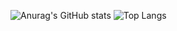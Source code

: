 ![Anurag's GitHub stats](https://github-readme-stats.vercel.app/api?username=wdjcodes&show_icons=true&theme=transparent)
![Top Langs](https://github-readme-stats.vercel.app/api/top-langs/?username=wdjcodes&layout=compact&theme=transparent&hide=css)

<!--
**wdjcodes/wdjcodes** is a ✨ _special_ ✨ repository because its `README.md` (this file) appears on your GitHub profile.

Here are some ideas to get you started:

- 🔭 I’m currently working on ...
- 🌱 I’m currently learning ...
- 👯 I’m looking to collaborate on ...
- 🤔 I’m looking for help with ...
- 💬 Ask me about ...
- 📫 How to reach me: ...
- 😄 Pronouns: ...
- ⚡ Fun fact: ...
-->

